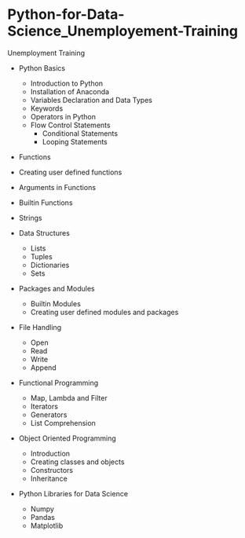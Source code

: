 # Python-for-Data-Science_Unemployement-Training
Unemployment Training

- Python Basics
  - Introduction to Python 
  - Installation of Anaconda 
  - Variables Declaration and Data Types
  - Keywords
  - Operators in Python
  - Flow Control Statements
    - Conditional Statements
    - Looping Statements
    
 - Functions          
  - Creating user defined functions
  - Arguments in Functions 
  - Builtin Functions  
    
 - Strings
  
- Data Structures  
  - Lists
  - Tuples   
  - Dictionaries       
  - Sets
  
- Packages and Modules  
  - Builtin Modules  
  - Creating user defined modules and packages
  
- File Handling
  - Open 
  - Read 
  - Write 
  - Append
  
- Functional Programming  
  - Map, Lambda and Filter 
  - Iterators 
  - Generators
  - List Comprehension

- Object Oriented Programming
  - Introduction
  - Creating classes and objects
  - Constructors  
  - Inheritance

- Python Libraries for Data Science     
  - Numpy 
  - Pandas
  - Matplotlib
